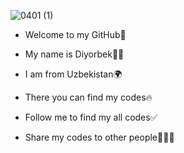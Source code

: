 ![0401 (1)](https://github.com/dior2011/dior2011/assets/158808796/af729814-fdf0-44a9-9244-c08755196e34)

- Welcome to my GitHub👋

- My name is Diyorbek🙋‍♂️

- I am from Uzbekistan🌍
  
- There you can find my codes🔥

- Follow me to find my all codes✅

- Share my codes to other people🧑‍🤝‍🧑
  
